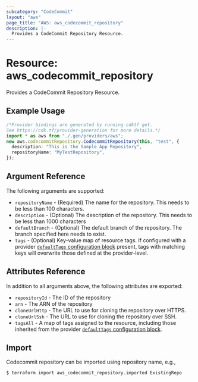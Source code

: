 ```yaml
---
subcategory: "CodeCommit"
layout: "aws"
page_title: "AWS: aws_codecommit_repository"
description: |-
  Provides a CodeCommit Repository Resource.
---
```


# Resource: aws\_codecommit\_repository

Provides a CodeCommit Repository Resource.

## Example Usage

```typescript
/*Provider bindings are generated by running cdktf get.
See https://cdk.tf/provider-generation for more details.*/
import * as aws from "./.gen/providers/aws";
new aws.codecommitRepository.CodecommitRepository(this, "test", {
  description: "This is the Sample App Repository",
  repositoryName: "MyTestRepository",
});

```

## Argument Reference

The following arguments are supported:

* `repositoryName` - (Required) The name for the repository. This needs to be less than 100 characters.
* `description` - (Optional) The description of the repository. This needs to be less than 1000 characters
* `defaultBranch` - (Optional) The default branch of the repository. The branch specified here needs to exist.
* `tags` - (Optional) Key-value map of resource tags. If configured with a provider [`defaultTags` configuration block](https://registry.terraform.io/providers/hashicorp/aws/latest/docs#default_tags-configuration-block) present, tags with matching keys will overwrite those defined at the provider-level.

## Attributes Reference

In addition to all arguments above, the following attributes are exported:

* `repositoryId` - The ID of the repository
* `arn` - The ARN of the repository
* `cloneUrlHttp` - The URL to use for cloning the repository over HTTPS.
* `cloneUrlSsh` - The URL to use for cloning the repository over SSH.
* `tagsAll` - A map of tags assigned to the resource, including those inherited from the provider [`defaultTags` configuration block](https://registry.terraform.io/providers/hashicorp/aws/latest/docs#default_tags-configuration-block).

## Import

Codecommit repository can be imported using repository name, e.g.,

```console
$ terraform import aws_codecommit_repository.imported ExistingRepo
```
